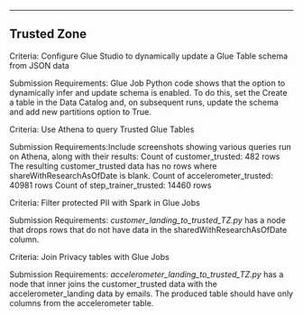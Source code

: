 ----
Trusted Zone
----
Criteria: Configure Glue Studio to dynamically update a Glue Table schema from JSON data

Submission Requirements: Glue Job Python code shows that the option to dynamically infer and update schema is enabled.
To do this, set the Create a table in the Data Catalog and, on subsequent runs, update the schema and add new partitions option to True.


Criteria: Use Athena to query Trusted Glue Tables

Submission Requirements:Include screenshots showing various queries run on Athena, along with their results:
Count of customer_trusted: 482 rows
The resulting customer_trusted data has no rows where shareWithResearchAsOfDate is blank.
Count of accelerometer_trusted: 40981 rows
Count of step_trainer_trusted: 14460 rows


Criteria: Filter protected PII with Spark in Glue Jobs

Submission Requirements: *customer_landing_to_trusted_TZ.py* has a node that drops rows that do not have data in the sharedWithResearchAsOfDate column.


Criteria: Join Privacy tables with Glue Jobs

Submission Requirements: *accelerometer_landing_to_trusted_TZ.py* has a node that inner joins the customer_trusted data with the accelerometer_landing data by emails. The produced table should have only columns from the accelerometer table.

